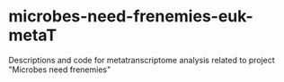# microbes-need-frenemies-euk-metaT
Descriptions and code for metatranscriptome analysis related to project "Microbes need frenemies"
